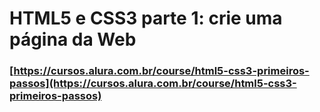 # HTML5 e CSS3 parte 1: crie uma página da Web
### [https://cursos.alura.com.br/course/html5-css3-primeiros-passos](https://cursos.alura.com.br/course/html5-css3-primeiros-passos)
